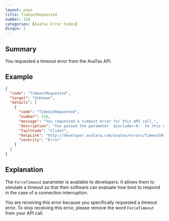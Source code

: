 ```yaml
---
layout: page
title: TimeoutRequested
number: 316
categories: [AvaTax Error Codes]
disqus: 1
---
```


## Summary

You requested a timeout error from the AvaTax API.

## Example

```json
{
  "code": "TimeoutRequested",
  "target": "Unknown",
  "details": [
    {
      "code": "TimeoutRequested",
      "number": 316,
      "message": "You requested a timeout error for this API call.",
      "description": "You passed the parameter `$include=-0-` to this API.  The `ForceTimeout` include option simulates a timeout error to make tests easier.  To stop receiving this error code, remove the word `ForceTimeout`.",
      "faultCode": "Client",
      "helpLink": "http://developer.avalara.com/avatax/errors/TimeoutRequested",
      "severity": "Error"
    }
  ]
}
```

## Explanation

The `ForceTimeout` parameter is available to developers.  It allows them to simulate a timeout so that their software can evaluate how best to respond in the case of a connection interruption.

You are receiving this error because you specifically requested a timeout error.  To stop receiving this error, please remove the word `ForceTimeout` from your API call.
